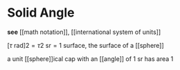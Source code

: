 # Solid Angle

**see** [[math notation]], [[international system of units]]

$[\tau \text{ rad}]2 = \tau2 \text{ sr} = 1 \text{ surface}$, the surface of a [[sphere]]

a unit [[sphere]]ical cap with an [[angle]] of $1 \text{ sr}$ has area $1$
